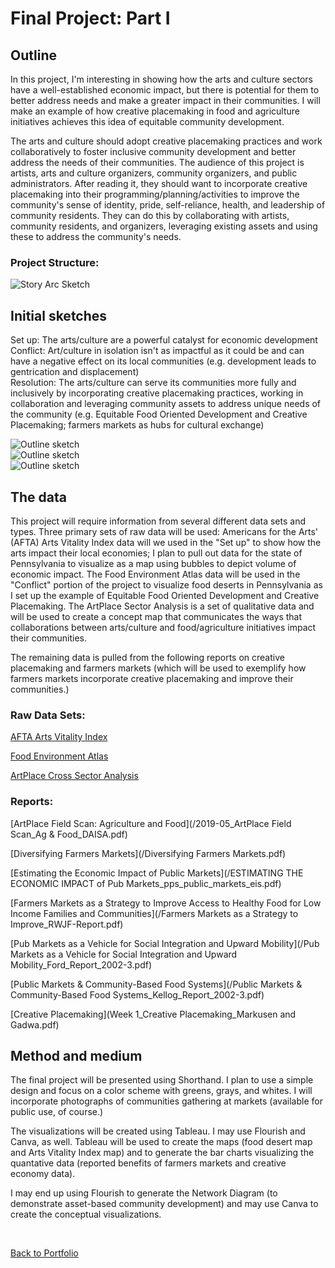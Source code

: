 <h1> Final Project: Part I </h1>

<h2>Outline</h2>

In this project, I'm interesting in showing how the arts and culture sectors have a well-established economic impact, but there is potential for them to better address needs and make a greater impact in their communities. I will make an example of how creative placemaking in food and agriculture initiatives achieves this idea of equitable community development. 

The arts and culture should adopt creative placemaking practices and work collaboratively to foster inclusive community development and better address the needs of their communities. The audience of this project is artists, arts and culture organizers, community organizers, and public administrators. After reading it, they should want to incorporate creative placemaking into their programming/planning/activities to improve the community's sense of identity, pride, self-reliance, health, and leadership of community residents. They can do this by collaborating with artists, community residents, and organizers, leveraging existing assets and using these to address the community's needs. 

<h3>Project Structure:</h3>

![Story Arc Sketch](/File_000.jpeg)


<h2>Initial sketches</h2>

Set up: The arts/culture are a powerful catalyst for economic development <br>
Conflict: Art/culture in isolation isn't as impactful as it could be and can have a negative effect on its local communities (e.g. development leads to gentrication and displacement)<br>
Resolution: The arts/culture can serve its communities more fully and inclusively by incorporating creative placemaking practices, working in collaboration and leveraging community assets to address unique needs of the community (e.g. Equitable Food Oriented Development and Creative Placemaking; farmers markets as hubs for cultural exchange)

![Outline sketch](/File_001.jpeg) <br>
![Outline sketch](/File_002.jpeg) <br>
![Outline sketch](/File_003.jpeg) <br>


<h2>The data</h2>

This project will require information from several different data sets and types. Three primary sets of raw data will be used: Americans for the Arts' (AFTA) Arts Vitality Index data will we used in the "Set up" to show how the arts impact their local economies; I plan to pull out data for the state of Pennsylvania to visualize as a map using bubbles to depict volume of economic impact. The Food Environment Atlas data will be used in the "Conflict" portion of the project to visualize food deserts in Pennsylvania as I set up the example of Equitable Food Oriented Development and Creative Placemaking. The ArtPlace Sector Analysis is a set of qualitative data and will be used to create a concept map that communicates the ways that collaborations between arts/culture and food/agriculture initiatives impact their communities. 

The remaining data is pulled from the following reports on creative placemaking and farmers markets (which will be used to exemplify how farmers markets incorporate creative placemaking and improve their communities.)

<h3>Raw Data Sets:</h3> 

[AFTA Arts Vitality Index](/36984-0001-Data.xlsx)

[Food Environment Atlas](/FoodEnvironmentAtlas.xls)

[ArtPlace Cross Sector Analysis](/2020-12_ArtPlace-Cross-Sector-Analysis_FINAL.xlsx)


<h3>Reports:</h3> 

[ArtPlace Field Scan: Agriculture and Food](/2019-05_ArtPlace Field Scan_Ag & Food_DAISA.pdf)

[Diversifying Farmers Markets](/Diversifying Farmers Markets.pdf)

[Estimating the Economic Impact of Public Markets](/ESTIMATING THE ECONOMIC IMPACT of Pub Markets_pps_public_markets_eis.pdf)

[Farmers Markets as a Strategy to Improve Access to Healthy Food for Low Income Families and Communities](/Farmers Markets as a Strategy to Improve_RWJF-Report.pdf)

[Pub Markets as a Vehicle for Social Integration and Upward Mobility](/Pub Markets as a Vehicle for Social Integration and Upward Mobility_Ford_Report_2002-3.pdf)

[Public Markets & Community-Based Food Systems](/Public Markets & Community-Based Food Systems_Kellog_Report_2002-3.pdf)

[Creative Placemaking](Week 1_Creative Placemaking_Markusen and Gadwa.pdf)


<h2>Method and medium</h2>

The final project will be presented using Shorthand. I plan to use a simple design and focus on a color scheme with greens, grays, and whites. I will incorporate photographs of communities gathering at markets (available for public use, of course.) 

The visualizations will be created using Tableau. I may use Flourish and Canva, as well. Tableau will be used to create the maps (food desert map and Arts Vitality Index map) and to generate the bar charts visualizing the quantative data (reported benefits of farmers markets and creative economy data). 

I may end up using Flourish to generate the Network Diagram (to demonstrate asset-based community development) and may use Canva to create the conceptual visualizations. 

<br>

[Back to Portfolio](/portfolio)

